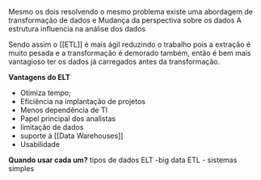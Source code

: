 Mesmo os dois resolvendo o mesmo problema existe uma abordagem de transformação de dados e Mudança da perspectiva sobre os dados
A estrutura influencia na análise dos dados

Sendo assim o [[ETL]] é mais ágil reduzindo o trabalho pois a extração é muito pesada e a transformação é demorado também, então é bem mais vantagioso ter os dados já carregados antes da transformação.

**Vantagens do ELT**
- Otimiza tempo;
- Eficiência na implantação de projetos
- Menos dependência de TI
- Papel principal dos analistas
- limitação de dados
- suporte à [[Data Warehouses]]
- Usabilidade
  
**Quando usar cada um?**
tipos de dados
ELT -big data
ETL - sistemas simples